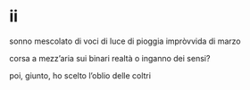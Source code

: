 # ii

sonno mescolato di voci
di luce
di pioggia impròvvida di marzo

corsa a mezz’aria sui binari
realtà o inganno dei sensi?

poi, giunto, ho scelto
l’oblio delle coltri
